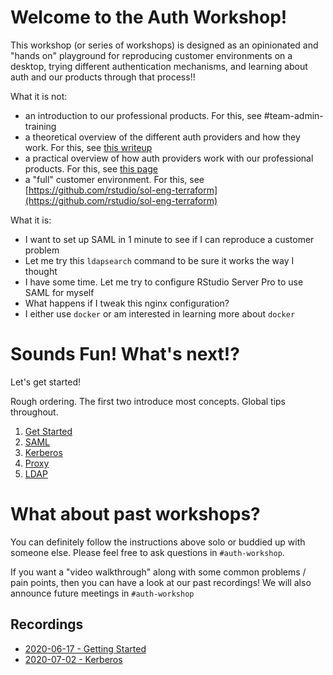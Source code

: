 # Welcome to the Auth Workshop!

This workshop (or series of workshops) is designed as an opinionated and "hands
on" playground for reproducing customer environments on a desktop, trying
different authentication mechanisms, and learning about auth and our products
through that process!!

What it is not:
- an introduction to our professional products. For this, see #team-admin-training
- a theoretical overview of the different auth providers and how they work. For
  this, see [this
  writeup](https://docs.google.com/document/d/1ZGEeCsGoNGVKgmRPQCPISozXXdDwtuK3HqNhpZP7TOo/edit?usp=sharing)
- a practical overview of how auth providers work with our professional
  products. For this, see [this page](https://solutions.rstudio.com/auth/overview/)
- a "full" customer environment. For this, see
  [https://github.com/rstudio/sol-eng-terraform](https://github.com/rstudio/sol-eng-terraform)

What it is:
- I want to set up SAML in 1 minute to see if I can reproduce a customer
  problem
- Let me try this `ldapsearch` command to be sure it works the way I thought
- I have some time. Let me try to configure RStudio Server Pro to use SAML for
  myself
- What happens if I tweak this nginx configuration?
- I either use `docker` or am interested in learning more about `docker`

# Sounds Fun! What's next!?

Let's get started!

<!--toc-->

Rough ordering. The first two introduce most concepts.  Global tips throughout.

1. [Get Started](./get_started.md)
1. [SAML](./saml.md)
1. [Kerberos](./kerberos.md)
1. [Proxy](./proxy.md)
1. [LDAP](./ldap.md)
<!--end toc-->

# What about past workshops?

You can definitely follow the instructions above solo or buddied up with
someone else. Please feel free to ask questions in `#auth-workshop`.

If you want a "video walkthrough" along with some common problems / pain
points, then you can have a look at our past recordings! We will also announce
future meetings in `#auth-workshop`

## Recordings

- [2020-06-17 - Getting
  Started](https://drive.google.com/file/d/1yEFzh4A0sGa7j1Tpk-HuY3JFiaMP1wtZ/view?usp=sharing)
- [2020-07-02 -
  Kerberos](https://drive.google.com/file/d/1ogotNEVLQ-XrQtD__8vsYSHrfklbPjLx/view?usp=sharing)

